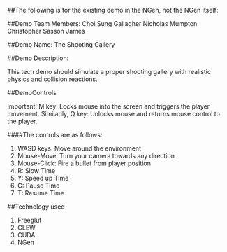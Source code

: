 ##The following is for the existing demo in the NGen, not the NGen itself:

##Demo Team Members:
Choi Sung
Gallagher Nicholas
Mumpton Christopher
Sasson James

##Demo Name: The Shooting Gallery

##Demo Description: 

This tech demo should simulate a proper shooting gallery with realistic physics and collision reactions.

##DemoControls

Important! M key: Locks mouse into the screen and triggers the player movement. 
Similarily, Q key: Unlocks mouse and returns mouse control to the player.

####The controls are as follows:
1. WASD keys: Move around the environment
2. Mouse-Move: Turn your camera towards any direction
3. Mouse-Click: Fire a bullet from player position
4. R: Slow Time
5. Y: Speed up Time
6. G: Pause Time
7. T: Resume Time


##Technology used

1. Freeglut
2. GLEW
3. CUDA
4. NGen
